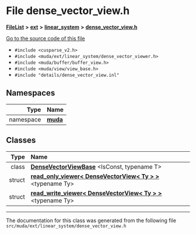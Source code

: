 

# File dense\_vector\_view.h



[**FileList**](files.md) **>** [**ext**](dir_dee31a662aa40cb7fc08cb07824f4a9a.md) **>** [**linear\_system**](dir_6f09a74f7ee1db37d591c4a0fc2f2223.md) **>** [**dense\_vector\_view.h**](dense__vector__view_8h.md)

[Go to the source code of this file](dense__vector__view_8h_source.md)



* `#include <cusparse_v2.h>`
* `#include <muda/ext/linear_system/dense_vector_viewer.h>`
* `#include <muda/buffer/buffer_view.h>`
* `#include <muda/view/view_base.h>`
* `#include "details/dense_vector_view.inl"`













## Namespaces

| Type | Name |
| ---: | :--- |
| namespace | [**muda**](namespacemuda.md) <br> |


## Classes

| Type | Name |
| ---: | :--- |
| class | [**DenseVectorViewBase**](classmuda_1_1_dense_vector_view_base.md) &lt;IsConst, typename T&gt;<br> |
| struct | [**read\_only\_viewer&lt; DenseVectorView&lt; Ty &gt; &gt;**](structmuda_1_1read__only__viewer_3_01_dense_vector_view_3_01_ty_01_4_01_4.md) &lt;typename Ty&gt;<br> |
| struct | [**read\_write\_viewer&lt; DenseVectorView&lt; Ty &gt; &gt;**](structmuda_1_1read__write__viewer_3_01_dense_vector_view_3_01_ty_01_4_01_4.md) &lt;typename Ty&gt;<br> |



















































------------------------------
The documentation for this class was generated from the following file `src/muda/ext/linear_system/dense_vector_view.h`

